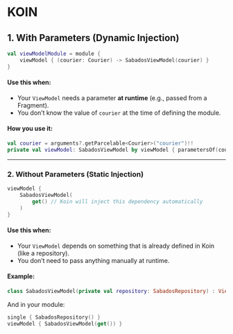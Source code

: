 # KOIN

## 1. With Parameters (Dynamic Injection)

```kotlin
val viewModelModule = module {
    viewModel { (courier: Courier) -> SabadosViewModel(courier) }
}
```

#### Use this when:
- Your `ViewModel` needs a parameter **at runtime** (e.g., passed from a Fragment).
- You don’t know the value of `courier` at the time of defining the module.

#### How you use it:
```kotlin
val courier = arguments?.getParcelable<Courier>("courier")!!
private val viewModel: SabadosViewModel by viewModel { parametersOf(courier) }
```

---

### 2. Without Parameters (Static Injection)

```kotlin
viewModel {
    SabadosViewModel(
        get() // Koin will inject this dependency automatically
    )
}
```

#### Use this when:
- Your `ViewModel` depends on something that is already defined in Koin (like a repository).
- You don’t need to pass anything manually at runtime.

#### Example:
```kotlin
class SabadosViewModel(private val repository: SabadosRepository) : ViewModel()
```

And in your module:
```kotlin
single { SabadosRepository() }
viewModel { SabadosViewModel(get()) }
```

